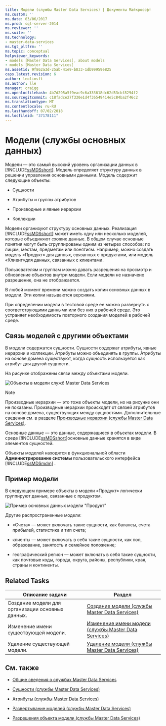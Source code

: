 ```yaml
---
title: Модели (службы Master Data Services) | Документы Майкрософт
ms.custom: ''
ms.date: 03/06/2017
ms.prod: sql-server-2014
ms.reviewer: ''
ms.suite: ''
ms.technology:
- master-data-services
ms.tgt_pltfrm: ''
ms.topic: conceptual
helpviewer_keywords:
- models [Master Data Services], about models
- models [Master Data Services]
ms.assetid: 9f862a3d-25ab-41e9-b833-1db99959e825
caps.latest.revision: 6
author: leolimsft
ms.author: lle
manager: craigg
ms.openlocfilehash: 4b7d295a5f9eac9c6a333618dc62d53cbf8294f2
ms.sourcegitcommit: c18fadce27f330e1d4f36549414e5c84ba2f46c2
ms.translationtype: MT
ms.contentlocale: ru-RU
ms.lasthandoff: 07/02/2018
ms.locfileid: "37178111"
---
```

# <a name="models-master-data-services"></a>Модели (службы основных данных)
  Модели — это самый высокий уровень организации данных в [!INCLUDE[ssMDSshort](../includes/ssmdsshort-md.md)]. Модель определяет структуру данных в решении управления основными данными. Модель содержит следующие объекты:  
  
-   Сущности  
  
-   Атрибуты и группы атрибутов  
  
-   Производные и явные иерархии  
  
-   Коллекции  
  
 Модели организуют структуру основных данных. Реализация [!INCLUDE[ssMDSshort](../includes/ssmdsshort-md.md)] может иметь одну или несколько моделей, которые объединяют схожие данные. В общем случае основные понятия могут быть сгруппированы одним из четырех способов: по лицам, местам, предметам или понятиям. Например, можно создать модель «Продукт» для данных, связанных с продуктами, или модель «Клиент»для данных, связанных с клиентами.  
  
 Пользователям и группам можно давать разрешения на просмотр и обновление объектов внутри модели. Если модели не назначено разрешение, она не отображается.  
  
 В любой момент времени можно создать копии основных данных в модели. Эти копии называются версиями.  
  
 При определении модели в тестовой среде ее можно развернуть с соответствующими данными или без них в рабочей среде. Это устраняет необходимость повторного создания моделей в рабочей среде.  
  
## <a name="how-models-relate-to-other-objects"></a>Связь моделей с другими объектами  
 В модели содержатся сущности. Сущности содержат атрибуты, явные иерархии и коллекции. Атрибуты можно объединять в группы. Атрибуты на основе домена существуют, когда сущность используется как атрибут для другой сущности.  
  
 На рисунке отображены связи между объектами модели.  
  
 ![Объекты в модели служб Master Data Services](../../2014/master-data-services/media/mds-conc-model-circles.gif "Объекты в модели служб Master Data Services")  
  
> [!NOTE]  
>  Производные иерархии — это тоже объекты модели, но на рисунке они не показаны. Производные иерархии происходят от связей атрибутов на основе домена, существующих между сущностями. Дополнительные сведения см. в разделе [Производные иерархии (службы Master Data Services)](derived-hierarchies-master-data-services.md).  
  
 Основные данные — это данные, содержащиеся в объектах модели. В среде [!INCLUDE[ssMDSshort](../includes/ssmdsshort-md.md)]основные данные хранятся в виде элементов сущностей.  
  
 Объекты моделей находятся в функциональной области **Администрирование системы** пользовательского интерфейса [!INCLUDE[ssMDSmdm](../includes/ssmdsmdm-md.md)] .  
  
## <a name="model-example"></a>Пример модели  
 В следующем примере объекты в модели «Продукт» логически группируют данные, связанные с продуктом.  
  
 ![Пример основных данных модели "Продукт"](../../2014/master-data-services/media/mds-conc-model.gif "Пример основных данных модели \"Продукт\"")  
  
 Другие распространенные модели:  
  
-   «Счета» — может включать такие сущности, как балансы, счета прибылей, статистика и тип счета;  
  
-   клиенты — может включать в себя такие сущности, как пол, образование, занятость и семейное положение;  
  
-   географический регион — может включать в себя такие сущности, как почтовые коды, города, округа, районы, республики, края, страны и континенты.  
  
## <a name="related-tasks"></a>Related Tasks  
  
|Описание задачи|Раздел|  
|----------------------|-----------|  
|Создание модели для организации основных данных.|[Создание модели &#40;службы Master Data Services&#41;](../../2014/master-data-services/create-a-model-master-data-services.md)|  
|Изменение имени существующей модели.|[Изменение имени модели &#40;службы Master Data Services&#41;](../../2014/master-data-services/change-a-model-name-master-data-services.md)|  
|Удаление существующей модели.|[Удаление модели (службы Master Data Services)](../../2014/master-data-services/delete-a-model-master-data-services.md)|  
  
## <a name="related-content"></a>См. также  
  
-   [Общие сведения о службах Master Data Services](master-data-services-overview-mds.md)  
  
-   [Сущности (службы Master Data Services)](../../2014/master-data-services/entities-master-data-services.md)  
  
-   [Атрибуты &#40;службы Master Data Services&#41;](../../2014/master-data-services/attributes-master-data-services.md)  
  
-   [Развертывание моделей &#40;службы Master Data Services&#41;](../../2014/master-data-services/deploying-models-master-data-services.md)  
  
-   [Разрешения объекта модели &#40;службы Master Data Services&#41;](../../2014/master-data-services/model-object-permissions-master-data-services.md)  
  
  
